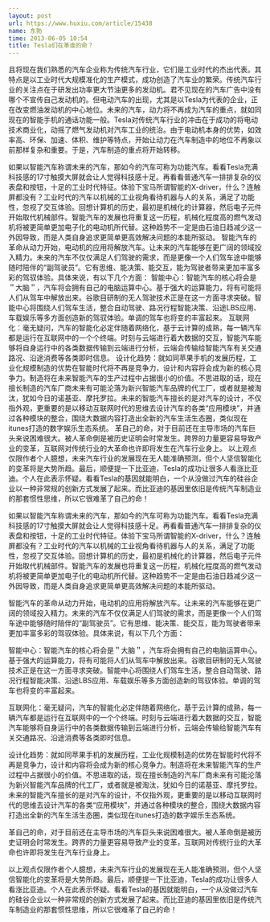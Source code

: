 ```yaml
---
layout: post
url: https://www.huxiu.com/article/15438
name: 东勃
time: 2013-06-05 10:54
title: Tesla们在革谁的命？
---
```

且将现在我们熟悉的汽车企业称为传统汽车行业，它们是工业时代的杰出代表。其特点是以工业时代大规模准化的生产模式，成功创造了汽车业的繁荣。传统汽车行业的关注点在于研发出功率更大节油更多的发动机。君不见现在的汽车广告中没有哪个不宣传自己发动机的。但电动汽车的出现，尤其是以Tesla为代表的企业，正在改变燃油发动机的中心地位。未来的汽车，动力将不再成为汽车的重点，就如同现在的智能手机的通话功能一般。Tesla对传统汽车行业的冲击在于成功的将电动技术商业化，动摇了燃气发动机对汽车工业的统治。由于电动机本身的优势，如效率高、环保、加速、体积、维护等特点，开始让动力在汽车制造中的地位不再象以前那样复杂和重要。于是，汽车制造的重点将开始转移。

如果以智能汽车称谓未来的汽车，那如今的汽车可称为功能汽车。看看Tesla充满科技感的17寸触摸大屏就会让人觉得科技感十足。再看看普通汽车一排排复杂的仪表盘和按钮，十足的工业时代特征。体验下宝马所谓智能的X-driver，什么？连触屏都没有？工业时代的汽车以机械的工业视角看待机器与人的关系，满足了功能性，忽视了交互体验。回想计算机的历史，最初是机械化的计算器，然后电子元件开始取代机械部件。智能汽车的发展也将重复这一历程，机械化程度高的燃气发动机将被更简单更加电子化的电动机所代替。这种趋势不一定是由石油日趋减少这一外因导致，而是人类自身追求更简单更高效解决问题的本能所驱动。 智能汽车的革命从动力开始，电动机的应用将解放汽车。让未来的汽车能够在更广阔的领域投入精力。未来的汽车不仅仅满足人们驾驶的需求，而是更像一个人们驾车途中能够随时陪伴的“副驾驶员”。它有思维、能决策、能交互，能为驾驶者带来更加丰富多彩的驾驭体验。具体来说，有以下几个方面： 智能中心：智能汽车的核心将会是＂大脑＂，汽车将会拥有自己的电脑运算中心。基于强大的运算能力，将有可能将人们从驾车中解放出来。谷歌目研制的无人驾驶技术正是在这一方面寻求突破。智能中心将围绕人们驾车生活，整合自动驾驶、路况行程智能决策、沿途LBS应用、车载娱乐等多方面创造新的驾驭体验。单调的驾车也将变的丰富起来。 互联网化：毫无疑问，汽车的智能化必定伴随着网络化，基于云计算的成熟，每一辆汽车都是运行在互联网中的一个个终端。时刻与云端进行着大数据的交互，智能汽车能够将自身运行中的各类数据传输到云端进行分析，云端会传输给智能汽车有关交通路况、沿途消费等各类即时信息。 设计化趋势：就如同苹果手机的发展历程，工业化规模制造的优势在智能时代将不再是竞争力，设计和内容将会成为新的核心竞争力。制造将在未来智能汽车的生产过程中占据很小的价值。不思进取的话，现在擅长制造的汽车厂商未来有可能沦落为新兴智能汽车品牌的代工厂，或者就是被淘汰，犹如今日的诺基亚、摩托罗拉。未来的智能汽车擅长的是对汽车的设计，不仅指外观，更重要的是以移动互联网时代的思维去设计汽车的各类“应用模块”，并通过各种模块的整合，围绕大数据内容打造出全新的汽车生活生态圈，类似现在itunes打造的数字娱乐生态系统。 革自己的命，对于目前还在主导市场的汽车巨头来说困难很大。被人革命倒是被历史证明会时常发生。跨界的力量更容易导致产业的变革，互联网对传统行业的大革命也许即将发生在汽车行业身上。 以上观点仅限作者个人臆想，未来汽车行业的发展现在无人能准确预测，但个人坚信智能化的变革将是大势所趋。最后，顺便提一下比亚迪，Tesla的成功让很多人看涨比亚迪。个人在此表示怀疑。看看Tesla的基因就能明白，一个从没做过汽车的硅谷企业以一种非常规的创新方式发展了起来。而比亚迪的基因里依旧是传统汽车制造业的那套惯性思维，所以它很难革了自己的命！

如果以智能汽车称谓未来的汽车，那如今的汽车可称为功能汽车。看看Tesla充满科技感的17寸触摸大屏就会让人觉得科技感十足。再看看普通汽车一排排复杂的仪表盘和按钮，十足的工业时代特征。体验下宝马所谓智能的X-driver，什么？连触屏都没有？工业时代的汽车以机械的工业视角看待机器与人的关系，满足了功能性，忽视了交互体验。回想计算机的历史，最初是机械化的计算器，然后电子元件开始取代机械部件。智能汽车的发展也将重复这一历程，机械化程度高的燃气发动机将被更简单更加电子化的电动机所代替。这种趋势不一定是由石油日趋减少这一外因导致，而是人类自身追求更简单更高效解决问题的本能所驱动。

智能汽车的革命从动力开始，电动机的应用将解放汽车。让未来的汽车能够在更广阔的领域投入精力。未来的汽车不仅仅满足人们驾驶的需求，而是更像一个人们驾车途中能够随时陪伴的“副驾驶员”。它有思维、能决策、能交互，能为驾驶者带来更加丰富多彩的驾驭体验。具体来说，有以下几个方面：

智能中心：智能汽车的核心将会是＂大脑＂，汽车将会拥有自己的电脑运算中心。基于强大的运算能力，将有可能将人们从驾车中解放出来。谷歌目研制的无人驾驶技术正是在这一方面寻求突破。智能中心将围绕人们驾车生活，整合自动驾驶、路况行程智能决策、沿途LBS应用、车载娱乐等多方面创造新的驾驭体验。单调的驾车也将变的丰富起来。

互联网化：毫无疑问，汽车的智能化必定伴随着网络化，基于云计算的成熟，每一辆汽车都是运行在互联网中的一个个终端。时刻与云端进行着大数据的交互，智能汽车能够将自身运行中的各类数据传输到云端进行分析，云端会传输给智能汽车有关交通路况、沿途消费等各类即时信息。

设计化趋势：就如同苹果手机的发展历程，工业化规模制造的优势在智能时代将不再是竞争力，设计和内容将会成为新的核心竞争力。制造将在未来智能汽车的生产过程中占据很小的价值。不思进取的话，现在擅长制造的汽车厂商未来有可能沦落为新兴智能汽车品牌的代工厂，或者就是被淘汰，犹如今日的诺基亚、摩托罗拉。未来的智能汽车擅长的是对汽车的设计，不仅指外观，更重要的是以移动互联网时代的思维去设计汽车的各类“应用模块”，并通过各种模块的整合，围绕大数据内容打造出全新的汽车生活生态圈，类似现在itunes打造的数字娱乐生态系统。

革自己的命，对于目前还在主导市场的汽车巨头来说困难很大。被人革命倒是被历史证明会时常发生。跨界的力量更容易导致产业的变革，互联网对传统行业的大革命也许即将发生在汽车行业身上。

以上观点仅限作者个人臆想，未来汽车行业的发展现在无人能准确预测，但个人坚信智能化的变革将是大势所趋。最后，顺便提一下比亚迪，Tesla的成功让很多人看涨比亚迪。个人在此表示怀疑。看看Tesla的基因就能明白，一个从没做过汽车的硅谷企业以一种非常规的创新方式发展了起来。而比亚迪的基因里依旧是传统汽车制造业的那套惯性思维，所以它很难革了自己的命！


